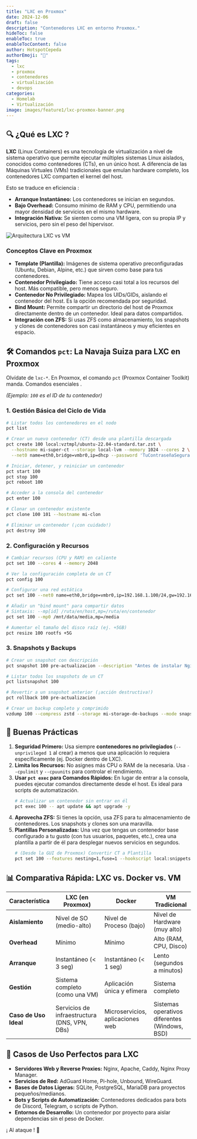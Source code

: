 ```yaml
---
title: "LXC en Proxmox"
date: 2024-12-06
draft: false
description: "Contenedores LXC en entorno Proxmox."
hideToc: false
enableToc: true
enableTocContent: false
author: HotspotCepeda 
authorEmoji: "🗻"
tags:
  - lxc
  - proxmox
  - contenedores
  - virtualización
  - devops
categories:
  - Homelab
  - Virtualización
image: images/feature1/lxc-proxmox-banner.png
---
```


## 🔍 ¿Qué es LXC ?

**LXC** (Linux Containers) es una tecnología de virtualización a nivel de sistema operativo que permite ejecutar múltiples sistemas Linux aislados, conocidos como contenedores (CTs), en un único host. A diferencia de las Máquinas Virtuales (VMs) tradicionales que emulan hardware completo, los contenedores LXC comparten el kernel del host.

Esto se traduce en eficiencia :

- **Arranque Instantáneo:** Los contenedores se inician en segundos.
- **Bajo Overhead:** Consumo mínimo de RAM y CPU, permitiendo una mayor densidad de servicios en el mismo hardware.
- **Integración Nativa:** Se sienten como una VM ligera, con su propia IP y servicios, pero sin el peso del hipervisor.

![Arquitectura LXC vs VM](images/feature1/lxc-vs-vm.png)

### Conceptos Clave en Proxmox

*   **Template (Plantilla):** Imágenes de sistema operativo preconfiguradas (Ubuntu, Debian, Alpine, etc.) que sirven como base para tus contenedores.
*   **Contenedor Privilegiado:** Tiene acceso casi total a los recursos del host. Más compatible, pero menos seguro.
*   **Contenedor No Privilegiado:** Mapea los UIDs/GIDs, aislando el contenedor del host. Es la opción recomendada por seguridad.
*   **Bind Mount:** Permite compartir un directorio del host de Proxmox directamente dentro de un contenedor. Ideal para datos compartidos.
*   **Integración con ZFS:** Si usas ZFS como almacenamiento, los snapshots y clones de contenedores son casi instantáneos y muy eficientes en espacio.

## 🛠️ Comandos `pct`: La Navaja Suiza para LXC en Proxmox

Olvídate de `lxc-*`. En Proxmox, el comando `pct` (Proxmox Container Toolkit) manda. Comandos esenciales .

*(Ejemplo:  `100` es el ID de tu contenedor)*

### 1. Gestión Básica del Ciclo de Vida

```bash
# Listar todos los contenedores en el nodo
pct list

# Crear un nuevo contenedor (CT) desde una plantilla descargada
pct create 100 local:vztmpl/ubuntu-22.04-standard.tar.zst \
  --hostname mi-super-ct --storage local-lvm --memory 1024 --cores 2 \
  --net0 name=eth0,bridge=vmbr0,ip=dhcp --password 'TuContraseñaSegura'

# Iniciar, detener, y reiniciar un contenedor
pct start 100
pct stop 100
pct reboot 100

# Acceder a la consola del contenedor 
pct enter 100

# Clonar un contenedor existente
pct clone 100 101 --hostname mi-clon

# Eliminar un contenedor (¡con cuidado!)
pct destroy 100
```

### 2. Configuración y Recursos

```bash
# Cambiar recursos (CPU y RAM) en caliente
pct set 100 --cores 4 --memory 2048

# Ver la configuración completa de un CT
pct config 100

# Configurar una red estática
pct set 100 --net0 name=eth0,bridge=vmbr0,ip=192.168.1.100/24,gw=192.168.1.1

# Añadir un "bind mount" para compartir datos
# Sintaxis: --mp[id] /ruta/en/host,mp=/ruta/en/contenedor
pct set 100 --mp0 /mnt/data/media,mp=/media

# Aumentar el tamaño del disco raíz (ej. +5GB)
pct resize 100 rootfs +5G
```

### 3. Snapshots y Backups

```bash
# Crear un snapshot con descripción
pct snapshot 100 pre-actualizacion --description "Antes de instalar Nginx"

# Listar todos los snapshots de un CT
pct listsnapshot 100

# Revertir a un snapshot anterior (¡acción destructiva!)
pct rollback 100 pre-actualizacion

# Crear un backup completo y comprimido
vzdump 100 --compress zstd --storage mi-storage-de-backups --mode snapshot
```

## 🧠 Buenas Prácticas 

1.  **Seguridad Primero:** Usa siempre **contenedores no privilegiados** (`--unprivileged 1` al crear) a menos que una aplicación lo requiera específicamente (ej. Docker dentro de LXC).
2.  **Limita los Recursos:** No asignes más CPU o RAM de la necesaria. Usa `--cpulimit` y `--cpuunits` para controlar el rendimiento.
3.  **Usar `pct exec` para Comandos Rápidos:** En lugar de entrar a la consola, puedes ejecutar comandos directamente desde el host. Es ideal para scripts de automatización.
    ```bash
    # Actualizar un contenedor sin entrar en él
    pct exec 100 -- apt update && apt upgrade -y
    ```
4.  **Aprovecha ZFS:** Si tienes la opción, usa ZFS para tu almacenamiento de contenedores. Los snapshots y clones son una maravilla.
5.  **Plantillas Personalizadas:** Una vez que tengas un contenedor base configurado a tu gusto (con tus usuarios, paquetes, etc.), crea una plantilla a partir de él para desplegar nuevos servicios en segundos.
    ```bash
    # (Desde la GUI de Proxmox) Convertir CT a Plantilla
    pct set 100 --features nesting=1,fuse=1 --hookscript local:snippets/hookscript.pl
    ```

## 📊 Comparativa Rápida: LXC vs. Docker vs. VM

| Característica      | LXC (en Proxmox)                | Docker                       | VM Tradicional            |
| ------------------- | ------------------------------- | ---------------------------- | ------------------------- |
| **Aislamiento**     | Nivel de SO (medio-alto)        | Nivel de Proceso (bajo)      | Nivel de Hardware (muy alto) |
| **Overhead**        | Mínimo                          | Mínimo                       | Alto (RAM, CPU, Disco)    |
| **Arranque**        | Instantáneo (< 3 seg)           | Instantáneo (< 1 seg)        | Lento (segundos a minutos) |
| **Gestión**         | Sistema completo (como una VM)  | Aplicación única y efímera   | Sistema completo          |
| **Caso de Uso Ideal** | Servicios de infraestructura (DNS, VPN, DBs) | Microservicios, aplicaciones web | Sistemas operativos diferentes (Windows, BSD) |

## 🎯 Casos de Uso Perfectos para LXC

*   **Servidores Web y Reverse Proxies:** Nginx, Apache, Caddy, Nginx Proxy Manager.
*   **Servicios de Red:** AdGuard Home, Pi-hole, Unbound, WireGuard.
*   **Bases de Datos Ligeras:** SQLite, PostgreSQL, MariaDB para proyectos pequeños/medianos.
*   **Bots y Scripts de Automatización:** Contenedores dedicados para bots de Discord, Telegram, o scripts de Python.
*   **Entornos de Desarrollo:** Un contenedor por proyecto para aislar dependencias sin el peso de Docker.

 ¡ Al ataque ! 🚀
````
